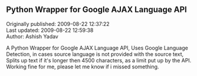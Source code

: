 ## Python Wrapper for Google AJAX Language API  
Originally published: 2009-08-22 12:37:22  
Last updated: 2009-08-22 12:59:38  
Author: Ashish Yadav  
  
A Python Wrapper for Google AJAX Language API,
Uses Google Language Detection, in cases source language is not provided with the source text, 
Splits up text if it's longer then 4500 characters, as a limit put up by the API. Working fine for me, please let me know if i missed something.